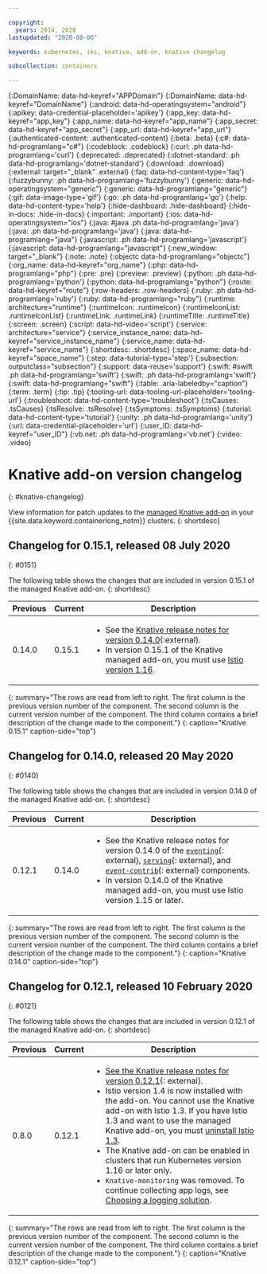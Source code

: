 ```yaml
---

copyright:
  years: 2014, 2020
lastupdated: "2020-08-06"

keywords: kubernetes, iks, knative, add-on, knative changelog

subcollection: containers

---
```


{:DomainName: data-hd-keyref="APPDomain"}
{:DomainName: data-hd-keyref="DomainName"}
{:android: data-hd-operatingsystem="android"}
{:apikey: data-credential-placeholder='apikey'}
{:app_key: data-hd-keyref="app_key"}
{:app_name: data-hd-keyref="app_name"}
{:app_secret: data-hd-keyref="app_secret"}
{:app_url: data-hd-keyref="app_url"}
{:authenticated-content: .authenticated-content}
{:beta: .beta}
{:c#: data-hd-programlang="c#"}
{:codeblock: .codeblock}
{:curl: .ph data-hd-programlang='curl'}
{:deprecated: .deprecated}
{:dotnet-standard: .ph data-hd-programlang='dotnet-standard'}
{:download: .download}
{:external: target="_blank" .external}
{:faq: data-hd-content-type='faq'}
{:fuzzybunny: .ph data-hd-programlang='fuzzybunny'}
{:generic: data-hd-operatingsystem="generic"}
{:generic: data-hd-programlang="generic"}
{:gif: data-image-type='gif'}
{:go: .ph data-hd-programlang='go'}
{:help: data-hd-content-type='help'}
{:hide-dashboard: .hide-dashboard}
{:hide-in-docs: .hide-in-docs}
{:important: .important}
{:ios: data-hd-operatingsystem="ios"}
{:java: #java .ph data-hd-programlang='java'}
{:java: .ph data-hd-programlang='java'}
{:java: data-hd-programlang="java"}
{:javascript: .ph data-hd-programlang='javascript'}
{:javascript: data-hd-programlang="javascript"}
{:new_window: target="_blank"}
{:note: .note}
{:objectc data-hd-programlang="objectc"}
{:org_name: data-hd-keyref="org_name"}
{:php: data-hd-programlang="php"}
{:pre: .pre}
{:preview: .preview}
{:python: .ph data-hd-programlang='python'}
{:python: data-hd-programlang="python"}
{:route: data-hd-keyref="route"}
{:row-headers: .row-headers}
{:ruby: .ph data-hd-programlang='ruby'}
{:ruby: data-hd-programlang="ruby"}
{:runtime: architecture="runtime"}
{:runtimeIcon: .runtimeIcon}
{:runtimeIconList: .runtimeIconList}
{:runtimeLink: .runtimeLink}
{:runtimeTitle: .runtimeTitle}
{:screen: .screen}
{:script: data-hd-video='script'}
{:service: architecture="service"}
{:service_instance_name: data-hd-keyref="service_instance_name"}
{:service_name: data-hd-keyref="service_name"}
{:shortdesc: .shortdesc}
{:space_name: data-hd-keyref="space_name"}
{:step: data-tutorial-type='step'}
{:subsection: outputclass="subsection"}
{:support: data-reuse='support'}
{:swift: #swift .ph data-hd-programlang='swift'}
{:swift: .ph data-hd-programlang='swift'}
{:swift: data-hd-programlang="swift"}
{:table: .aria-labeledby="caption"}
{:term: .term}
{:tip: .tip}
{:tooling-url: data-tooling-url-placeholder='tooling-url'}
{:troubleshoot: data-hd-content-type='troubleshoot'}
{:tsCauses: .tsCauses}
{:tsResolve: .tsResolve}
{:tsSymptoms: .tsSymptoms}
{:tutorial: data-hd-content-type='tutorial'}
{:unity: .ph data-hd-programlang='unity'}
{:url: data-credential-placeholder='url'}
{:user_ID: data-hd-keyref="user_ID"}
{:vb.net: .ph data-hd-programlang='vb.net'}
{:video: .video}


# Knative add-on version changelog
{: #knative-changelog}

View information for patch updates to the [managed Knative add-on](/docs/containers?topic=containers-serverless-apps-knative) in your {{site.data.keyword.containerlong_notm}} clusters.
{: shortdesc}

## Changelog for 0.15.1, released 08 July 2020
{: #0151}

The following table shows the changes that are included in version 0.15.1 of the managed Knative add-on.
{: shortdesc}

| Previous | Current | Description |
| -------- | ------- | ----------- |
| 0.14.0 | 0.15.1 | <ul><li>See the [Knative release notes for version 0.14.0](/docs/containers?topic=containers-cs_versions#release-history){:external}.</li><li>In version 0.15.1 of the Knative managed add-on, you must use [Istio version 1.16](/docs/containers?topic=containers-istio).</li></ul> |
{: summary="The rows are read from left to right. The first column is the previous version number of the component. The second column is the current version number of the component. The third column contains a brief description of the change made to the component."}
{: caption="Knative 0.15.1" caption-side="top"}

## Changelog for 0.14.0, released 20 May 2020
{: #0140}

The following table shows the changes that are included in version 0.14.0 of the managed Knative add-on.
{: shortdesc}

| Previous | Current | Description |
| -------- | ------- | ----------- |
| 0.12.1 | 0.14.0| <ul><li>See the Knative release notes for version 0.14.0 of the [`eventing`](https://github.com/knative/eventing/releases/tag/v0.14.0){: external}, [`serving`](https://github.com/knative/serving/releases/tag/v0.14.0){: external}, and [`event-contrib`](https://github.com/knative/eventing-contrib/releases/tag/v0.14.0){: external} components.</li><li>In version 0.14.0 of the Knative managed add-on, you must use Istio version 1.15 or later.</li></ul> |
{: summary="The rows are read from left to right. The first column is the previous version number of the component. The second column is the current version number of the component. The third column contains a brief description of the change made to the component."}
{: caption="Knative 0.14.0" caption-side="top"}

## Changelog for 0.12.1, released 10 February 2020
{: #0121}

The following table shows the changes that are included in version 0.12.1 of the managed Knative add-on.
{: shortdesc}

| Previous | Current | Description |
| -------- | ------- | ----------- |
| 0.8.0 | 0.12.1 | <ul><li>[See the Knative release notes for version 0.12.1](https://github.com/knative/serving/releases/tag/v0.12.1){: external}.</li><li>Istio version 1.4 is now installed with the add-on. You cannot use the Knative add-on with Istio 1.3. If you have Istio 1.3 and want to use the managed Knative add-on, you must [uninstall Istio 1.3](/docs/containers?topic=containers-istio#istio_uninstall).</li><li>The Knative add-on can be enabled in clusters that run Kubernetes version 1.16 or later only.</li><li>`Knative-monitoring` was removed. To continue collecting app logs, see [Choosing a logging solution](/docs/containers?topic=containers-health#logging_overview).</li></ul> |
{: summary="The rows are read from left to right. The first column is the previous version number of the component. The second column is the current version number of the component. The third column contains a brief description of the change made to the component."}
{: caption="Knative 0.12.1" caption-side="top"}

